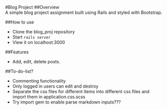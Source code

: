 #Blog Project
##Overview   
A simple blog project assignment built using Rails and styled with Bootstrap.   

##How to use
* Clone the blog_proj repository
* Start ```rails server```
* View it on localhost:3000   

##Features
* Add, edit, delete posts.

##To-do-list?
* Commenting functionality
* Only logged in users can edit and destroy
* Separate the css files for different items into different css files and import them in application.css.scss
* Try import gem to enable parse markdown inputs???
